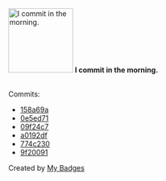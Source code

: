<img src="https://my-badges.github.io/my-badges/morning-commits.png" alt="I commit in the morning." title="I commit in the morning." width="128">
<strong>I commit in the morning.</strong>
<br><br>

Commits:

- <a href="https://github.com/ZuBB/dotfiles/commit/158a69ac0018c0f14d84b480a16ed572db63c8be">158a69a</a>
- <a href="https://github.com/ZuBB/dotfiles/commit/0e5ed71f5ca9f143bfed1f4bce2fe651c2215d25">0e5ed71</a>
- <a href="https://github.com/ZuBB/dotfiles/commit/09f24c7616932a5d722647b242229fb7ef485932">09f24c7</a>
- <a href="https://github.com/ZuBB/dotfiles/commit/a0192dfd9e06744eda9092973b3ecd49cfb1003d">a0192df</a>
- <a href="https://github.com/ZuBB/dotfiles/commit/774c2301dc1d7b766d08097ba9471393a651b103">774c230</a>
- <a href="https://github.com/ZuBB/custom-app-icons/commit/9f200916975d6713e0ddd40a3e205f06f03a5064">9f20091</a>


Created by <a href="https://github.com/my-badges/my-badges">My Badges</a>